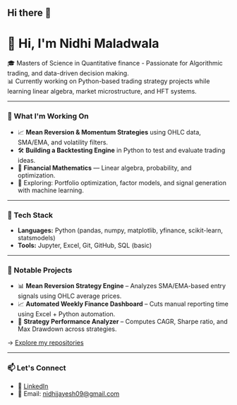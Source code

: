 ## Hi there 👋
# 👋 Hi, I'm Nidhi Maladwala

🎓 Masters of Science in Quantitative finance - Passionate for Algorithmic trading, and data-driven decision making.  
📊 Currently working on Python-based trading strategy projects while learning linear algebra, market microstructure, and HFT systems.

---

### 🧠 What I'm Working On

- 📈 **Mean Reversion & Momentum Strategies** using OHLC data, SMA/EMA, and volatility filters.
- 🛠️ **Building a Backtesting Engine** in Python to test and evaluate trading ideas.
- 🧮 **Financial Mathematics** — Linear algebra, probability, and optimization.
- 🚀 Exploring: Portfolio optimization, factor models, and signal generation with machine learning.

---

### 🧰 Tech Stack

- **Languages:** Python (pandas, numpy, matplotlib, yfinance, scikit-learn, statsmodels)
- **Tools:** Jupyter, Excel, Git, GitHub, SQL (basic)

---

### 📂 Notable Projects

- 📊 **Mean Reversion Strategy Engine** – Analyzes SMA/EMA-based entry signals using OHLC average prices.
- 📈 **Automated Weekly Finance Dashboard** – Cuts manual reporting time using Excel + Python automation.
- 🧪 **Strategy Performance Analyzer** – Computes CAGR, Sharpe ratio, and Max Drawdown across strategies.

→ [Explore my repositories](https://github.com/your-github-username)

---

### 📫 Let's Connect

- 💼 [LinkedIn](www.linkedin.com/in/nidhi-maladwala)
- 📩 Email: nidhijayesh09@gmail.com


